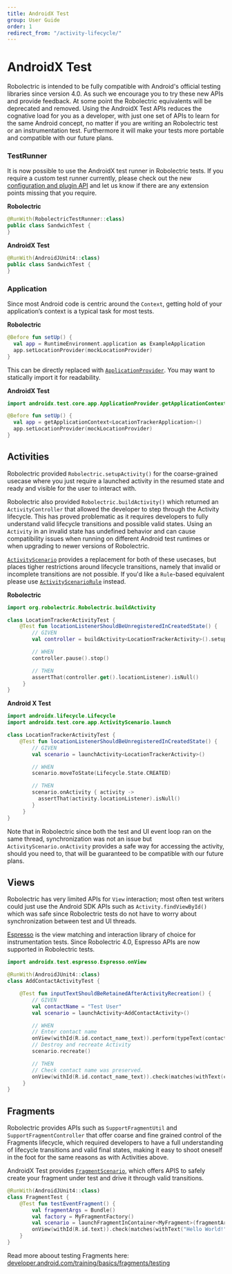 ```yaml
---
title: AndroidX Test
group: User Guide
order: 1
redirect_from: "/activity-lifecycle/"
---
```


# AndroidX Test

Robolectric is intended to be fully compatible with Android's official testing libraries since version 4.0.
As such we encourage you to try these new APIs and provide feedback. At some point the Robolectric equivalents will
be deprecated and removed. Using the AndroidX Test APIs reduces the cognative load for you as a developer, with just one
set of APIs to learn for the same Android concept, no matter if you are writing an Robolectric test or an instrumentation
test. Furthermore it will make your tests more portable and compatible with our future plans.

### TestRunner

It is now possible to use the AndroidX test runner in Robolectric tests. If you require a custom test runner currently,
please check out the new [configuration and plugin API](http://robolectric.org/javadoc/4.2/org/robolectric/pluginapi/package-summary.html)
and let us know if there are any extension points missing that you require.

**Robolectric**
```kotlin
@RunWith(RobolectricTestRunner::class)
public class SandwichTest {
}
```

**AndroidX Test**
```kotlin
@RunWith(AndroidJUnit4::class)
public class SandwichTest {
}
```

### Application

Since most Android code is centric around the `Context`, getting hold of your application’s context is a typical task
for most tests. 

**Robolectric**
```kotlin
@Before fun setUp() {
  val app = RuntimeEnvironment.application as ExampleApplication
  app.setLocationProvider(mockLocationProvider)
}
```

This can be directly replaced with [`ApplicationProvider`](https://developer.android.com/reference/androidx/test/core/app/ApplicationProvider).
You may want to statically import it for readability. 

**AndroidX Test**
```kotlin
import androidx.test.core.app.ApplicationProvider.getApplicationContext

@Before fun setUp() {
  val app = getApplicationContext<LocationTrackerApplication>()
  app.setLocationProvider(mockLocationProvider)
}
```

## Activities

Robolectric provided `Robolectric.setupActivity()` for the coarse-grained usecase where you just require
a launched activity in the resumed state and ready and visible for the user to interact with. 

Robolectric also provided `Robolectric.buildActivity()` which returned an `ActivityController` that allowed
the developer to step through the Activity lifecycle. This has proved problematic as it requires developers
to fully understand valid lifecycle transitions and possible valid states. Using an `Activity` in an invalid state
has undefined behavior and can cause compatibility issues when running on different Android test runtimes
or when upgrading to newer versions of Robolectric.

[`ActivityScenario`](https://developer.android.com/reference/androidx/test/core/app/ActivityScenario) provides a
replacement for both of these usecases, but places tigher restrictions around lifecycle transitions, namely that
invalid or incomplete transitions are not possible. If you'd like a `Rule`-based equivalent please use
[`ActivityScenarioRule`](https://developer.android.com/reference/androidx/test/ext/junit/rules/ActivityScenarioRule)
instead.

**Robolectric**
```kotlin
import org.robolectric.Robolectric.buildActivity

class LocationTrackerActivityTest {
    @Test fun locationListenerShouldBeUnregisteredInCreatedState() {
        // GIVEN
        val controller = buildActivity<LocationTrackerActivity>().setup()

        // WHEN
        controller.pause().stop()

        // THEN
        assertThat(controller.get().locationListener).isNull()
     }
}

```

**Android X Test**
```kotlin
import androidx.lifecycle.Lifecycle
import androidx.test.core.app.ActivityScenario.launch

class LocationTrackerActivityTest {
    @Test fun locationListenerShouldBeUnregisteredInCreatedState() {
        // GIVEN
        val scenario = launchActivity<LocationTrackerActivity>()

        // WHEN
        scenario.moveToState(Lifecycle.State.CREATED)

        // THEN
        scenario.onActivity { activity ->
          assertThat(activity.locationListener).isNull()
        }
     }
}

```

Note that in Robolectric since both the test and UI event loop ran on the same thread, synchronization was not an
issue but `ActivityScenario.onActivity` provides a safe way for accessing the activity, should you need to, that
will be guaranteed to be compatible with our future plans.

## Views

Robolectric has very limited APIs for `View` interaction; most often test writers could just use the Android SDK APIs such as
`Activity.findViewById()` which was safe since Robolectric tests do not have to worry about synchronization between test and
UI threads.

[Espresso](https://developer.android.com/training/testing/espresso/) is the view
matching and interaction library of choice for instrumentation tests. Since Robolectric
4.0, Espresso APIs are now supported in Robolectric tests.

```kotlin
import androidx.test.espresso.Espresso.onView

@RunWith(AndroidJUnit4::class)
class AddContactActivityTest {

    @Test fun inputTextShouldBeRetainedAfterActivityRecreation() {
        // GIVEN
        val contactName = "Test User"
        val scenario = launchActivity<AddContactActivity>()

        // WHEN
        // Enter contact name
        onView(withId(R.id.contact_name_text)).perform(typeText(contactName))
        // Destroy and recreate Activity
        scenario.recreate()

        // THEN
        // Check contact name was preserved.
        onView(withId(R.id.contact_name_text)).check(matches(withText(contactName)))
     }
}

```

## Fragments

Robolectric provides APIs such as `SupportFragmentUtil` and `SupportFragmentController` that offer coarse and fine
grained control of the Fragments lifecycle, which required developers to have a full understanding of lifecycle
transitions and valid final states, making it easy to shoot oneself in the foot for the same reasons as with Activities above.

AndroidX Test provides [`FragmentScenario`](https://developer.android.com/reference/androidx/fragment/app/testing/FragmentScenario),
which offers APIS to safely create your fragment under test and drive it through
valid transitions.

```kotlin
@RunWith(AndroidJUnit4::class)
class FragmentTest {
    @Test fun testEventFragment() {
        val fragmentArgs = Bundle()
        val factory = MyFragmentFactory()
        val scenario = launchFragmentInContainer<MyFragment>(fragmentArgs, factory)
        onView(withId(R.id.text)).check(matches(withText("Hello World!")))
    }
}

```

Read more aboout testing Fragments here: [developer.android.com/training/basics/fragments/testing](https://developer.android.com/training/basics/fragments/testing)

